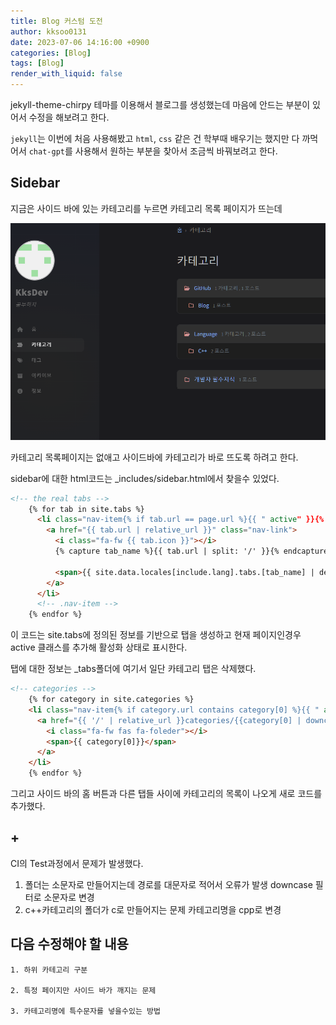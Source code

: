 ```yaml
---
title: Blog 커스텀 도전
author: kksoo0131
date: 2023-07-06 14:16:00 +0900
categories: [Blog]
tags: [Blog]
render_with_liquid: false
---
```


jekyll-theme-chirpy 테마를 이용해서 블로그를 생성했는데 마음에 안드는 부분이 있어서 수정을 해보려고 한다.

`jekyll`는 이번에 처음 사용해봤고 `html`, `css` 같은 건 학부때 배우기는 했지만 다 까먹어서 `chat-gpt`를 사용해서 원하는 부분을 찾아서 조금씩 바꿔보려고 한다.


## Sidebar
지금은 사이드 바에 있는 카테고리를 누르면 카테고리 목록 페이지가 뜨는데 

![현재 사이드바 카테고리 사진](/assets/img/post/2023-07-06-make-github-blog-2-1.jpg)


카테고리 목록페이지는 없애고 사이드바에 카테고리가 바로 뜨도록 하려고 한다. 

sidebar에 대한 html코드는 _includes/sidebar.html에서 찾을수 있었다.

```html
<!-- the real tabs -->
    {% for tab in site.tabs %}
      <li class="nav-item{% if tab.url == page.url %}{{ " active" }}{% endif %}">
        <a href="{{ tab.url | relative_url }}" class="nav-link">
          <i class="fa-fw {{ tab.icon }}"></i>
          {% capture tab_name %}{{ tab.url | split: '/' }}{% endcapture %}

          <span>{{ site.data.locales[include.lang].tabs.[tab_name] | default: tab.title | upcase }}</span>
        </a>
      </li>
      <!-- .nav-item -->
    {% endfor %}
```

이 코드는 site.tabs에 정의된 정보를 기반으로 탭을 생성하고
현재 페이지인경우 active 클래스를 추가해 활성화 상태로 표시한다.

탭에 대한 정보는 _tabs폴더에 여기서 일단 카테고리 탭은 삭제했다.

```html
<!-- categories -->
    {% for category in site.categories %}
    <li class="nav-item{% if category.url contains category[0] %}{{ " active" }}{% endif %}">
      <a href="{{ '/' | relative_url }}categories/{{category[0] | downcase | url_encode}}/" class="nav-link">
        <i class="fa-fw fas fa-foleder"></i>
        <span>{{ category[0]}}</span>
      </a>
    </li>
    {% endfor %}
```
그리고 사이드 바의 홈 버튼과 다른 탭들 사이에 카테고리의 목록이 나오게 새로 코드를 추가했다.

## +
CI의 Test과정에서 문제가 발생했다.
1. 폴더는 소문자로 만들어지는데 경로를 대문자로 적어서 오류가 발생 downcase 필터로 소문자로 변경
2. c++카테고리의 폴더가 c로 만들어지는 문제 카테고리명을 cpp로 변경
## 다음 수정해야 할 내용

    1. 하위 카테고리 구분

    2. 특정 페이지만 사이드 바가 깨지는 문제

    3. 카테고리명에 특수문자를 넣을수있는 방법